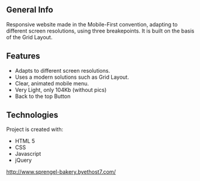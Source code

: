 ## General Info
Responsive website made in the Mobile-First convention, adapting to different screen resolutions, using three breakepoints.
It is built on the basis of the Grid Layout.

## Features
* Adapts to different screen resolutions.
* Uses a modern solutions such as Grid Layout.
* Clear, animated mobile menu.
* Very Light, only 104Kb (without pics)
* Back to the top Button

## Technologies
Project is created with:
* HTML 5
* CSS
* Javascript
* jQuery

http://www.sprengel-bakery.byethost7.com/
